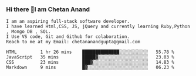 ### Hi there 👋I am Chetan Anand
    I am an aspiring full-stack software developer.
    I have learned Html,CSS, JS, jQuery and currently learning Ruby,Python , Mongo DB , SQL.
    I Use VS code, Git and Github for colaboration.
    Reach to me at my Email: chetananandgupta@gmail.com

<!--
**chetan2088/chetan2088** is a ✨ _special_ ✨ repository because its `README.md` (this file) appears on your GitHub profile.

Here are some ideas to get you started:

- 🔭 I’m currently working on ...Html, CSS, Javascript, jQuery
- 🌱 I’m currently learning ...Python, Postman, Ruby, SQL, mongo, linux and many more.
- 👯 I’m looking to collaborate on ...Git, GitHub , VS code
- 🤔 I’m looking for help with ...My team 
- 💬 Ask me about ...anything, ready to contribute the max as per my limited knowledge and skills
- 📫 How to reach me: ...email at chetanguptasarai@gmail.com, or create a PR at this repository
- 😄 Pronouns: ...
- ⚡ Fun fact: ...meditation
--><!--START_SECTION:waka-->
```text
HTML         1 hr 26 mins    ██████████████░░░░░░░░░░░   55.78 % 
JavaScript   35 mins         █████▓░░░░░░░░░░░░░░░░░░░   23.03 % 
CSS          23 mins         ███▓░░░░░░░░░░░░░░░░░░░░░   14.83 % 
Markdown     9 mins          █▓░░░░░░░░░░░░░░░░░░░░░░░   06.23 % 
```
<!--END_SECTION:waka-->

